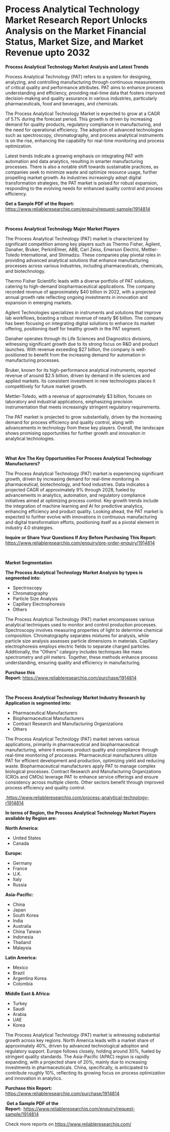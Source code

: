 <p><h1>Process Analytical Technology Market Research Report Unlocks Analysis on the Market Financial Status, Market Size, and Market Revenue upto 2032</h1></p><p><strong>Process Analytical Technology Market Analysis and Latest Trends</strong></p>
<p><p>Process Analytical Technology (PAT) refers to a system for designing, analyzing, and controlling manufacturing through continuous measurements of critical quality and performance attributes. PAT aims to enhance process understanding and efficiency, providing real-time data that fosters improved decision-making and quality assurance in various industries, particularly pharmaceuticals, food and beverages, and chemicals.</p><p>The Process Analytical Technology Market is expected to grow at a CAGR of 5.1% during the forecast period. This growth is driven by increasing demand for quality products, regulatory compliance in manufacturing, and the need for operational efficiency. The adoption of advanced technologies such as spectroscopy, chromatography, and process analytical instruments is on the rise, enhancing the capability for real-time monitoring and process optimization.</p><p>Latest trends indicate a growing emphasis on integrating PAT with automation and data analytics, resulting in smarter manufacturing processes. There is also a notable shift towards sustainable practices, as companies seek to minimize waste and optimize resource usage, further propelling market growth. As industries increasingly adopt digital transformation strategies, the PAT market is poised for robust expansion, responding to the evolving needs for enhanced quality control and process efficiency.</p></p>
<p><strong>Get a Sample PDF of the Report:&nbsp;</strong> <a href="https://www.reliableresearchiq.com/enquiry/request-sample/1914814?utm_campaign=2642&utm_medium=2&utm_source=Github&utm_content=ia&utm_term=03032025&utm_id=process-analytical-technology">https://www.reliableresearchiq.com/enquiry/request-sample/1914814</a></p>
<p>&nbsp;</p>
<p><strong>Process Analytical Technology Major Market Players</strong></p>
<p><p>The Process Analytical Technology (PAT) market is characterized by significant competition among key players such as Thermo Fisher, Agilent, Danaher, Bruker, PerkinElmer, ABB, Carl Zeiss, Emerson Electric, Mettler-Toledo International, and Shimadzu. These companies play pivotal roles in providing advanced analytical solutions that enhance manufacturing processes across various industries, including pharmaceuticals, chemicals, and biotechnology.</p><p>Thermo Fisher Scientific leads with a diverse portfolio of PAT solutions, catering to high-demand biopharmaceutical applications. The company recorded revenue of approximately $40 billion in 2022, with a projected annual growth rate reflecting ongoing investments in innovation and expansion in emerging markets.</p><p>Agilent Technologies specializes in instruments and solutions that improve lab workflows, boasting a robust revenue of nearly $6 billion. The company has been focusing on integrating digital solutions to enhance its market offering, positioning itself for healthy growth in the PAT segment.</p><p>Danaher operates through its Life Sciences and Diagnostics divisions, witnessing significant growth due to its strong focus on R&D and product launches. With revenue exceeding $27 billion, the company is well-positioned to benefit from the increasing demand for automation in manufacturing processes.</p><p>Bruker, known for its high-performance analytical instruments, reported revenue of around $2.5 billion, driven by demand in life sciences and applied markets. Its consistent investment in new technologies places it competitively for future market growth.</p><p>Mettler-Toledo, with a revenue of approximately $3 billion, focuses on laboratory and industrial applications, emphasizing precision instrumentation that meets increasingly stringent regulatory requirements. </p><p>The PAT market is projected to grow substantially, driven by the increasing demand for process efficiency and quality control, along with advancements in technology from these key players. Overall, the landscape shows promising opportunities for further growth and innovation in analytical technologies.</p></p>
<p>&nbsp;</p>
<p><strong>What Are The Key Opportunities For Process Analytical Technology Manufacturers?</strong></p>
<p><p>The Process Analytical Technology (PAT) market is experiencing significant growth, driven by increasing demand for real-time monitoring in pharmaceutical, biotechnology, and food industries. Data indicates a projected CAGR of approximately 9% through 2028, fueled by advancements in analytics, automation, and regulatory compliance initiatives aimed at optimizing process control. Key growth trends include the integration of machine learning and AI for predictive analytics, enhancing efficiency and product quality. Looking ahead, the PAT market is expected to further evolve with innovations in continuous manufacturing and digital transformation efforts, positioning itself as a pivotal element in industry 4.0 strategies.</p></p>
<p><strong>Inquire or Share Your Questions If Any Before Purchasing This Report:</strong> <a href="https://www.reliableresearchiq.com/enquiry/pre-order-enquiry/1914814?utm_campaign=2642&utm_medium=2&utm_source=Github&utm_content=ia&utm_term=03032025&utm_id=process-analytical-technology">https://www.reliableresearchiq.com/enquiry/pre-order-enquiry/1914814</a></p>
<p>&nbsp;</p>
<p><strong>Market Segmentation</strong></p>
<p><strong>The Process Analytical Technology Market Analysis by types is segmented into:</strong></p>
<p><ul><li>Spectroscopy</li><li>Chromatography</li><li>Particle Size Analysis</li><li>Capillary Electrophoresis</li><li>Others</li></ul></p>
<p><p>The Process Analytical Technology (PAT) market encompasses various analytical techniques used to monitor and control production processes. Spectroscopy involves measuring properties of light to determine chemical composition. Chromatography separates mixtures for analysis, while particle size analysis assesses particle dimensions in materials. Capillary electrophoresis employs electric fields to separate charged particles. Additionally, the "Others" category includes techniques like mass spectrometry and pH meters. Together, these methods enhance process understanding, ensuring quality and efficiency in manufacturing.</p></p>
<p><strong>Purchase this Report:&nbsp;</strong><a href="https://www.reliableresearchiq.com/purchase/1914814?utm_campaign=2642&utm_medium=2&utm_source=Github&utm_content=ia&utm_term=03032025&utm_id=process-analytical-technology">https://www.reliableresearchiq.com/purchase/1914814</a></p>
<p>&nbsp;</p>
<p><strong>The Process Analytical Technology Market Industry Research by Application is segmented into:</strong></p>
<p><ul><li>Pharmaceutical Manufacturers</li><li>Biopharmaceutical Manufacturers</li><li>Contract Research and Manufacturing Organizations</li><li>Others</li></ul></p>
<p><p>The Process Analytical Technology (PAT) market serves various applications, primarily in pharmaceutical and biopharmaceutical manufacturing, where it ensures product quality and compliance through real-time monitoring of processes. Pharmaceutical manufacturers utilize PAT for efficient development and production, optimizing yield and reducing waste. Biopharmaceutical manufacturers apply PAT to manage complex biological processes. Contract Research and Manufacturing Organizations (CROs and CMOs) leverage PAT to enhance service offerings and ensure consistency across multiple clients. Other sectors benefit through improved process efficiency and quality control.</p></p>
<p><a href="https://www.reliableresearchiq.com/process-analytical-technology-r1914814?utm_campaign=2642&utm_medium=2&utm_source=Github&utm_content=ia&utm_term=03032025&utm_id=process-analytical-technology">&nbsp;https://www.reliableresearchiq.com/process-analytical-technology-r1914814</a></p>
<p><strong>In terms of Region, the Process Analytical Technology Market Players available by Region are:</strong></p>
<p>
    <p> <strong> North America: </strong>
        <ul>
            <li>United States</li>
            <li>Canada</li>
        </ul>
        </p> 
    <p> <strong> Europe: </strong>
        <ul>
            <li>Germany</li>
            <li>France</li>
            <li>U.K.</li>
            <li>Italy</li>
            <li>Russia</li>
        </ul>
        </p> 
    <p> <strong> Asia-Pacific: </strong>
        <ul>
            <li>China</li>
            <li>Japan</li>
            <li>South Korea</li>
            <li>India</li>
            <li>Australia</li>
            <li>China Taiwan</li>
            <li>Indonesia</li>
            <li>Thailand</li>
            <li>Malaysia</li>
        </ul>
        </p> 
    <p> <strong> Latin America: </strong>
        <ul>
            <li>Mexico</li>
            <li>Brazil</li>
            <li>Argentina Korea</li>
            <li>Colombia</li>
        </ul>
        </p> 
    <p> <strong> Middle East & Africa: </strong>
        <ul>
            <li>Turkey</li>
            <li>Saudi</li>
            <li>Arabia</li>
            <li>UAE</li>
            <li>Korea</li>
        </ul>
    </p>
    </p>
<p><p>The Process Analytical Technology (PAT) market is witnessing substantial growth across key regions. North America leads with a market share of approximately 40%, driven by advanced technological adoption and regulatory support. Europe follows closely, holding around 30%, fueled by stringent quality standards. The Asia-Pacific (APAC) region is rapidly expanding, with a projected share of 20%, mainly due to increasing investments in pharmaceuticals. China, specifically, is anticipated to contribute roughly 10%, reflecting its growing focus on process optimization and innovation in analytics.</p></p>
<p><strong>Purchase this Report: </strong><a href="https://www.reliableresearchiq.com/purchase/1914814?utm_campaign=2642&utm_medium=2&utm_source=Github&utm_content=ia&utm_term=03032025&utm_id=process-analytical-technology">https://www.reliableresearchiq.com/purchase/1914814</a></p>
<p>&nbsp;<strong>Get a Sample PDF of the Report:&nbsp;&nbsp;</strong><a href="https://www.reliableresearchiq.com/enquiry/request-sample/1914814?utm_campaign=2642&utm_medium=2&utm_source=Github&utm_content=ia&utm_term=03032025&utm_id=process-analytical-technology">https://www.reliableresearchiq.com/enquiry/request-sample/1914814</a></p>
<p><strong></strong></p>
<p>Check more reports on <a href="https://www.reliableresearchiq.com/?utm_campaign=2642&utm_medium=2&utm_source=Github&utm_content=ia&utm_term=03032025&utm_id=process-analytical-technology">https://www.reliableresearchiq.com/</a></p>